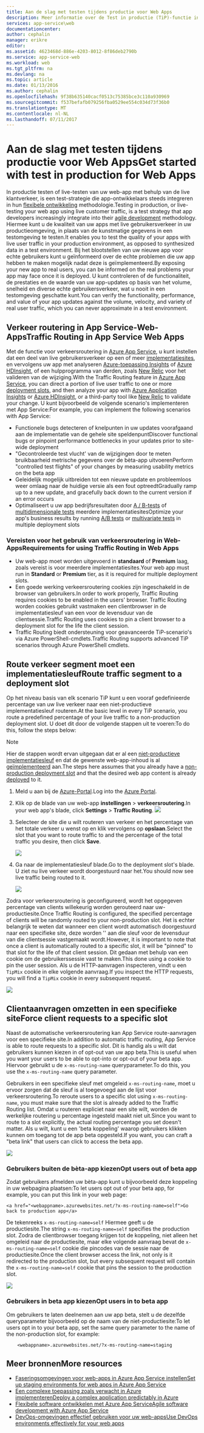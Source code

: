 ```yaml
---
title: Aan de slag met testen tijdens productie voor Web Apps
description: Meer informatie over de Test in productie (TiP)-functie in Azure App Service Web Apps.
services: app-service\web
documentationcenter: 
author: cephalin
manager: erikre
editor: 
ms.assetid: 4623468d-886e-4203-8012-8f86deb2790b
ms.service: app-service-web
ms.workload: web
ms.tgt_pltfrm: na
ms.devlang: na
ms.topic: article
ms.date: 01/13/2016
ms.author: cephalin
ms.openlocfilehash: 9f38b635140cacf0513c75385bce3c110a930969
ms.sourcegitcommit: f537befafb079256fba0529ee554c034d73f36b0
ms.translationtype: MT
ms.contentlocale: nl-NL
ms.lasthandoff: 07/11/2017
---
```

# <a name="get-started-with-test-in-production-for-web-apps"></a><span data-ttu-id="f4fd9-103">Aan de slag met testen tijdens productie voor Web Apps</span><span class="sxs-lookup"><span data-stu-id="f4fd9-103">Get started with test in production for Web Apps</span></span>
<span data-ttu-id="f4fd9-104">In productie testen of live-testen van uw web-app met behulp van de live klantverkeer, is een test-strategie die app-ontwikkelaars steeds integreren in hun [flexibele ontwikkeling](https://en.wikipedia.org/wiki/Agile_software_development) methodologie.</span><span class="sxs-lookup"><span data-stu-id="f4fd9-104">Testing in production, or live-testing your web app using live customer traffic, is a test strategy that app developers increasingly integrate into their [agile development](https://en.wikipedia.org/wiki/Agile_software_development) methodology.</span></span> <span data-ttu-id="f4fd9-105">Hiermee kunt u de kwaliteit van uw apps met live gebruikersverkeer in uw productieomgeving, in plaats van de kunstmatige gegevens in een testomgeving te testen.</span><span class="sxs-lookup"><span data-stu-id="f4fd9-105">It enables you to test the quality of your apps with live user traffic in your production environment, as opposed to synthesized data in a test environment.</span></span> <span data-ttu-id="f4fd9-106">Bij het blootstellen van uw nieuwe app voor echte gebruikers kunt u geïnformeerd over de echte problemen die uw app hebben te maken mogelijk nadat deze is geïmplementeerd.</span><span class="sxs-lookup"><span data-stu-id="f4fd9-106">By exposing your new app to real users, you can be informed on the real problems your app may face once it is deployed.</span></span> <span data-ttu-id="f4fd9-107">U kunt controleren of de functionaliteit, de prestaties en de waarde van uw app-updates op basis van het volume, snelheid en diverse echte gebruikersverkeer, wat u nooit in een testomgeving geschatte kunt.</span><span class="sxs-lookup"><span data-stu-id="f4fd9-107">You can verify the functionality, performance, and value of your app updates against the volume, velocity, and variety of real user traffic, which you can never approximate in a test environment.</span></span>

## <a name="traffic-routing-in-app-service-web-apps"></a><span data-ttu-id="f4fd9-108">Verkeer routering in App Service-Web-Apps</span><span class="sxs-lookup"><span data-stu-id="f4fd9-108">Traffic Routing in App Service Web Apps</span></span>
<span data-ttu-id="f4fd9-109">Met de functie voor verkeersroutering in [Azure App Service](http://go.microsoft.com/fwlink/?LinkId=529714), u kunt instellen dat een deel van live gebruikersverkeer op een of meer [implementatiesites](web-sites-staged-publishing.md), en vervolgens uw app met analyseren [Azure-toepassing Insights](/services/application-insights/) of [Azure HDInsight](/services/hdinsight/), of een hulpprogramma van derden, zoals [New Relic](/marketplace/partners/newrelic/newrelic/) voor het valideren van de wijziging.</span><span class="sxs-lookup"><span data-stu-id="f4fd9-109">With the Traffic Routing feature in [Azure App Service](http://go.microsoft.com/fwlink/?LinkId=529714), you can direct a portion of live user traffic to one or more [deployment slots](web-sites-staged-publishing.md), and then analyze your app with [Azure Application Insights](/services/application-insights/) or [Azure HDInsight](/services/hdinsight/), or a third-party tool like [New Relic](/marketplace/partners/newrelic/newrelic/) to validate your change.</span></span> <span data-ttu-id="f4fd9-110">U kunt bijvoorbeeld de volgende scenario's implementeren met App Service:</span><span class="sxs-lookup"><span data-stu-id="f4fd9-110">For example, you can implement the following scenarios with App Service:</span></span>

* <span data-ttu-id="f4fd9-111">Functionele bugs detecteren of knelpunten in uw updates voorafgaand aan de implementatie van de gehele site speldenpunt</span><span class="sxs-lookup"><span data-stu-id="f4fd9-111">Discover functional bugs or pinpoint performance bottlenecks in your updates prior to site-wide deployment</span></span>
* <span data-ttu-id="f4fd9-112">"Gecontroleerde test vlucht' van de wijzigingen door te meten bruikbaarheid metrische gegevens over de bèta-app uitvoeren</span><span class="sxs-lookup"><span data-stu-id="f4fd9-112">Perform "controlled test flights" of your changes by measuring usability metrics on the beta app</span></span>
* <span data-ttu-id="f4fd9-113">Geleidelijk mogelijk uitbreiden tot een nieuwe update en probleemloos weer omlaag naar de huidige versie als een fout optreedt</span><span class="sxs-lookup"><span data-stu-id="f4fd9-113">Gradually ramp up to a new update, and gracefully back down to the current version if an error occurs</span></span> 
* <span data-ttu-id="f4fd9-114">Optimaliseert u uw app bedrijfsresultaten door [A / B-tests](https://en.wikipedia.org/wiki/A/B_testing) of [multidimensionale tests](https://en.wikipedia.org/wiki/Multivariate_testing_in_marketing) meerdere implementatiesites</span><span class="sxs-lookup"><span data-stu-id="f4fd9-114">Optimize your app's business results by running [A/B tests](https://en.wikipedia.org/wiki/A/B_testing) or [multivariate tests](https://en.wikipedia.org/wiki/Multivariate_testing_in_marketing) in multiple deployment slots</span></span>

### <a name="requirements-for-using-traffic-routing-in-web-apps"></a><span data-ttu-id="f4fd9-115">Vereisten voor het gebruik van verkeersroutering in Web-Apps</span><span class="sxs-lookup"><span data-stu-id="f4fd9-115">Requirements for using Traffic Routing in Web Apps</span></span>
* <span data-ttu-id="f4fd9-116">Uw web-app moet worden uitgevoerd in **standaard** of **Premium** laag, zoals vereist is voor meerdere implementatiesites.</span><span class="sxs-lookup"><span data-stu-id="f4fd9-116">Your web app must run in **Standard** or **Premium** tier, as it is required for multiple deployment slots.</span></span>
* <span data-ttu-id="f4fd9-117">Een goede werking verkeersroutering cookies zijn ingeschakeld in de browser van gebruikers.</span><span class="sxs-lookup"><span data-stu-id="f4fd9-117">In order to work properly, Traffic Routing requires cookies to be enabled in the users' browser.</span></span> <span data-ttu-id="f4fd9-118">Traffic Routing worden cookies gebruikt vastmaken een clientbrowser in de implementatiesleuf van een voor de levensduur van de clientsessie.</span><span class="sxs-lookup"><span data-stu-id="f4fd9-118">Traffic Routing uses cookies to pin a client browser to a deployment slot for the life the client session.</span></span>
* <span data-ttu-id="f4fd9-119">Traffic Routing biedt ondersteuning voor geavanceerde TiP-scenario's via Azure PowerShell-cmdlets.</span><span class="sxs-lookup"><span data-stu-id="f4fd9-119">Traffic Routing supports advanced TiP scenarios through Azure PowerShell cmdlets.</span></span>

## <a name="route-traffic-segment-to-a-deployment-slot"></a><span data-ttu-id="f4fd9-120">Route verkeer segment moet een implementatiesleuf</span><span class="sxs-lookup"><span data-stu-id="f4fd9-120">Route traffic segment to a deployment slot</span></span>
<span data-ttu-id="f4fd9-121">Op het niveau basis van elk scenario TiP kunt u een vooraf gedefinieerde percentage van uw live verkeer naar een niet-productieve implementatiesleuf routeren.</span><span class="sxs-lookup"><span data-stu-id="f4fd9-121">At the basic level in every TiP scenario, you route a predefined percentage of your live traffic to a non-production deployment slot.</span></span> <span data-ttu-id="f4fd9-122">U doet dit door de volgende stappen uit te voeren:</span><span class="sxs-lookup"><span data-stu-id="f4fd9-122">To do this, follow the steps below:</span></span>

> [!NOTE]
> <span data-ttu-id="f4fd9-123">Hier de stappen wordt ervan uitgegaan dat er al een [niet-productieve implementatiesleuf](web-sites-staged-publishing.md) en dat de gewenste web-app-inhoud is al [geïmplementeerd](web-sites-deploy.md) aan.</span><span class="sxs-lookup"><span data-stu-id="f4fd9-123">The steps here assumes that you already have a [non-production deployment slot](web-sites-staged-publishing.md) and that the desired web app content is already [deployed](web-sites-deploy.md) to it.</span></span>
> 
> 

1. <span data-ttu-id="f4fd9-124">Meld u aan bij de [Azure-Portal](https://portal.azure.com/).</span><span class="sxs-lookup"><span data-stu-id="f4fd9-124">Log into the [Azure Portal](https://portal.azure.com/).</span></span>
2. <span data-ttu-id="f4fd9-125">Klik op de blade van uw web-app **instellingen** > **verkeersroutering**.</span><span class="sxs-lookup"><span data-stu-id="f4fd9-125">In your web app's blade, click **Settings** > **Traffic Routing**.</span></span>
   ![](./media/app-service-web-test-in-production/01-traffic-routing.png)
3. <span data-ttu-id="f4fd9-126">Selecteer de site die u wilt routeren van verkeer en het percentage van het totale verkeer u wenst op en klik vervolgens op **opslaan**.</span><span class="sxs-lookup"><span data-stu-id="f4fd9-126">Select the slot that you want to route traffic to and the percentage of the total traffic you desire, then click **Save**.</span></span>
   
    ![](./media/app-service-web-test-in-production/02-select-slot.png)
4. <span data-ttu-id="f4fd9-127">Ga naar de implementatiesleuf blade.</span><span class="sxs-lookup"><span data-stu-id="f4fd9-127">Go to the deployment slot's blade.</span></span> <span data-ttu-id="f4fd9-128">U ziet nu live verkeer wordt doorgestuurd naar het.</span><span class="sxs-lookup"><span data-stu-id="f4fd9-128">You should now see live traffic being routed to it.</span></span>
   
    ![](./media/app-service-web-test-in-production/03-traffic-routed.png)

<span data-ttu-id="f4fd9-129">Zodra voor verkeersroutering is geconfigureerd, wordt het opgegeven percentage van clients willekeurig worden gerouteerd naar uw-productiesite.</span><span class="sxs-lookup"><span data-stu-id="f4fd9-129">Once Traffic Routing is configured, the specified percentage of clients will be randomly routed to your non-production slot.</span></span> <span data-ttu-id="f4fd9-130">Het is echter belangrijk te weten dat wanneer een client wordt automatisch doorgestuurd naar een specifieke site, deze worden '' aan die sleuf voor de levensduur van die clientsessie vastgemaakt wordt.</span><span class="sxs-lookup"><span data-stu-id="f4fd9-130">However, it is important to note that once a client is automatically routed to a specific slot, it will be "pinned" to that slot for the life of that client session.</span></span> <span data-ttu-id="f4fd9-131">Dit gedaan met behulp van een cookie om de gebruikerssessie vast te maken.</span><span class="sxs-lookup"><span data-stu-id="f4fd9-131">This done using a cookie to pin the user session.</span></span> <span data-ttu-id="f4fd9-132">Als u de HTTP-aanvragen inspecteren, vindt u een `TipMix` cookie in elke volgende aanvraag.</span><span class="sxs-lookup"><span data-stu-id="f4fd9-132">If you inspect the HTTP requests, you will find a `TipMix` cookie in every subsequent request.</span></span>

![](./media/app-service-web-test-in-production/04-tip-cookie.png)

## <a name="force-client-requests-to-a-specific-slot"></a><span data-ttu-id="f4fd9-133">Clientaanvragen omzetten in een specifieke site</span><span class="sxs-lookup"><span data-stu-id="f4fd9-133">Force client requests to a specific slot</span></span>
<span data-ttu-id="f4fd9-134">Naast de automatische verkeersroutering kan App Service route-aanvragen voor een specifieke site.</span><span class="sxs-lookup"><span data-stu-id="f4fd9-134">In addition to automatic traffic routing, App Service is able to route requests to a specific slot.</span></span> <span data-ttu-id="f4fd9-135">Dit is handig als u wilt dat gebruikers kunnen kiezen in of opt-out van uw app beta.</span><span class="sxs-lookup"><span data-stu-id="f4fd9-135">This is useful when you want your users to be able to opt-into or opt-out of your beta app.</span></span> <span data-ttu-id="f4fd9-136">Hiervoor gebruikt u de `x-ms-routing-name` queryparameter.</span><span class="sxs-lookup"><span data-stu-id="f4fd9-136">To do this, you use the `x-ms-routing-name` query parameter.</span></span>

<span data-ttu-id="f4fd9-137">Gebruikers in een specifieke sleuf met omgeleid `x-ms-routing-name`, moet u ervoor zorgen dat de sleuf is al toegevoegd aan de lijst voor verkeersroutering.</span><span class="sxs-lookup"><span data-stu-id="f4fd9-137">To reroute users to a specific slot using `x-ms-routing-name`, you must make sure that the slot is already added to the Traffic Routing list.</span></span> <span data-ttu-id="f4fd9-138">Omdat u routeren expliciet naar een site wilt, worden de werkelijke routering u percentage ingesteld maakt niet uit.</span><span class="sxs-lookup"><span data-stu-id="f4fd9-138">Since you want to route to a slot explicitly, the actual routing percentage you set doesn't matter.</span></span> <span data-ttu-id="f4fd9-139">Als u wilt, kunt u een 'beta koppeling' waarop gebruikers klikken kunnen om toegang tot de app beta opgesteld.</span><span class="sxs-lookup"><span data-stu-id="f4fd9-139">If you want, you can craft a "beta link" that users can click to access the beta app.</span></span>

![](./media/app-service-web-test-in-production/06-enable-x-ms-routing-name.png)

### <a name="opt-users-out-of-beta-app"></a><span data-ttu-id="f4fd9-140">Gebruikers buiten de bèta-app kiezen</span><span class="sxs-lookup"><span data-stu-id="f4fd9-140">Opt users out of beta app</span></span>
<span data-ttu-id="f4fd9-141">Zodat gebruikers afmelden uw bèta-app kunt u bijvoorbeeld deze koppeling in uw webpagina plaatsen:</span><span class="sxs-lookup"><span data-stu-id="f4fd9-141">To let users opt out of your beta app, for example, you can put this link in your web page:</span></span>

    <a href="<webappname>.azurewebsites.net/?x-ms-routing-name=self">Go back to production app</a>

<span data-ttu-id="f4fd9-142">De tekenreeks `x-ms-routing-name=self` Hiermee geeft u de productiesite.</span><span class="sxs-lookup"><span data-stu-id="f4fd9-142">The string `x-ms-routing-name=self` specifies the production slot.</span></span> <span data-ttu-id="f4fd9-143">Zodra de clientbrowser toegang krijgen tot de koppeling, niet alleen het omgeleid naar de productiesite, maar elke volgende aanvraag bevat de `x-ms-routing-name=self` cookie die pincodes van de sessie naar de productiesite.</span><span class="sxs-lookup"><span data-stu-id="f4fd9-143">Once the client browser access the link, not only is it redirected to the production slot, but every subsequent request will contain the `x-ms-routing-name=self` cookie that pins the session to the production slot.</span></span>

![](./media/app-service-web-test-in-production/05-access-production-slot.png)

### <a name="opt-users-in-to-beta-app"></a><span data-ttu-id="f4fd9-144">Gebruikers in beta app kiezen</span><span class="sxs-lookup"><span data-stu-id="f4fd9-144">Opt users in to beta app</span></span>
<span data-ttu-id="f4fd9-145">Om gebruikers te laten deelnemen aan uw app beta, stelt u de dezelfde queryparameter bijvoorbeeld op de naam van de niet-productiesite:</span><span class="sxs-lookup"><span data-stu-id="f4fd9-145">To let users opt in to your beta app, set the same query parameter to the name of the non-production slot, for example:</span></span>

        <webappname>.azurewebsites.net/?x-ms-routing-name=staging

## <a name="more-resources"></a><span data-ttu-id="f4fd9-146">Meer bronnen</span><span class="sxs-lookup"><span data-stu-id="f4fd9-146">More resources</span></span>
* [<span data-ttu-id="f4fd9-147">Faseringsomgevingen voor web-apps in Azure App Service instellen</span><span class="sxs-lookup"><span data-stu-id="f4fd9-147">Set up staging environments for web apps in Azure App Service</span></span>](web-sites-staged-publishing.md)
* [<span data-ttu-id="f4fd9-148">Een complexe toepassing zoals verwacht in Azure implementeren</span><span class="sxs-lookup"><span data-stu-id="f4fd9-148">Deploy a complex application predictably in Azure</span></span>](app-service-deploy-complex-application-predictably.md)
* [<span data-ttu-id="f4fd9-149">Flexibele software ontwikkelen met Azure App Service</span><span class="sxs-lookup"><span data-stu-id="f4fd9-149">Agile software development with Azure App Service</span></span>](app-service-agile-software-development.md)
* [<span data-ttu-id="f4fd9-150">DevOps-omgevingen effectief gebruiken voor uw web-apps</span><span class="sxs-lookup"><span data-stu-id="f4fd9-150">Use DevOps environments effectively for your web apps</span></span>](app-service-web-staged-publishing-realworld-scenarios.md)

